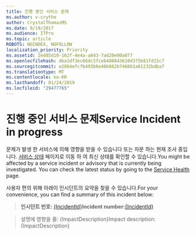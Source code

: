```yaml
---
title: 진행 중인 서비스 문제
ms.author: v-crytho
author: CrystalThomasMS
ms.date: 9/19/2017
ms.audience: ITPro
ms.topic: article
ROBOTS: NOINDEX, NOFOLLOW
localization_priority: Priority
ms.assetid: 2ed85d10-162f-4e4a-a843-7ad20e00a077
ms.openlocfilehash: dba1df3ec66dc5fceb488843610d375b81fd15c7
ms.sourcegitcommit: e2864efcfb493b6e46b662b746661a61232bdba7
ms.translationtype: MT
ms.contentlocale: ko-KR
ms.lasthandoff: 01/24/2019
ms.locfileid: "29477765"
---
```

# <a name="service-incident-in-progress"></a><span data-ttu-id="9d777-102">진행 중인 서비스 문제</span><span class="sxs-lookup"><span data-stu-id="9d777-102">Service Incident in progress</span></span>

<span data-ttu-id="9d777-p101">문제가 발생 한 서비스에 의해 영향을 받을 수 있습니다 또는 자문 하는 현재 조사 중입니다. [서비스 상태](https://support.office.com/article/https://portal.office.com/adminportal/home.aspx#/servicehealth) 페이지로 이동 하 여 최신 상태를 확인할 수 있습니다.</span><span class="sxs-lookup"><span data-stu-id="9d777-p101">You might be affected by a service incident or advisory that is currently being investigated. You can check the latest status by going to the [Service Health](https://support.office.com/article/https://portal.office.com/adminportal/home.aspx#/servicehealth) page.</span></span> 
  
<span data-ttu-id="9d777-105">사용자 편의 위해 아래이 인시던트의 요약을 찾을 수 있습니다.</span><span class="sxs-lookup"><span data-stu-id="9d777-105">For your convenience, you can find a summary of this incident below:</span></span>
  
> <span data-ttu-id="9d777-106">**인시던트 번호:** [{IncidentId}](https://support.office.com/article/https://portal.office.com/adminportal/home.aspx#/servicehealth)</span><span class="sxs-lookup"><span data-stu-id="9d777-106">**Incident number:**[{IncidentId}](https://support.office.com/article/https://portal.office.com/adminportal/home.aspx#/servicehealth)</span></span>
    
> <span data-ttu-id="9d777-107">설명에 영향을 줄: {ImpactDescription}</span><span class="sxs-lookup"><span data-stu-id="9d777-107">Impact description: {ImpactDescription}</span></span>
    

